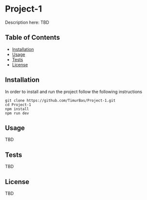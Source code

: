# Project-1

Description here: TBD

## Table of Contents

- [Installation](#installation)
- [Usage](#usage)
- [Tests](#tests)
- [License](#license)

## Installation

In order to install and run the project follow the following instructions

```
git clone https://github.com/TimurBas/Project-1.git
cd Project-1
npm install
npm run dev
```

## Usage

TBD

## Tests

TBD

## License

TBD
